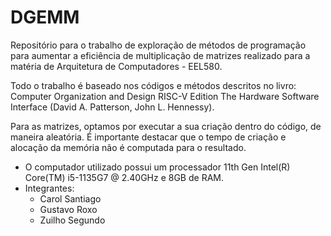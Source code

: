 # DGEMM
Repositório para o trabalho de exploração de métodos de programação para aumentar a eficiência de multiplicação de matrizes realizado para a matéria de Arquitetura de Computadores - EEL580.

Todo o trabalho é baseado nos códigos e métodos descritos no livro: Computer Organization and Design RISC-V Edition The Hardware Software Interface (David A. Patterson, John L. Hennessy).

Para as matrizes, optamos por executar a sua criação dentro do código, de maneira aleatória. É importante destacar que o tempo de criação e alocação da memória não é computada para o resultado.

- O computador utilizado possui um processador 11th Gen Intel(R) Core(TM) i5-1135G7 @ 2.40GHz e 8GB de RAM.
- Integrantes:
  - Carol Santiago
  - Gustavo Roxo
  - Zuilho Segundo
  
